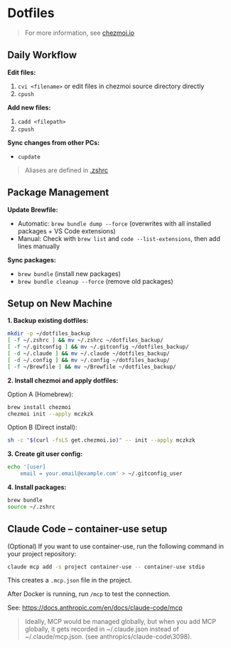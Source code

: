 # Dotfiles

> For more information, see [chezmoi.io](https://www.chezmoi.io/)

## Daily Workflow

**Edit files:**
1. `cvi <filename>` or edit files in chezmoi source directory directly
2. `cpush`

**Add new files:**
1. `cadd <filepath>`
2. `cpush`

**Sync changes from other PCs:**
- `cupdate`

> Aliases are defined in [.zshrc](dot_zshrc)

## Package Management

**Update Brewfile:**
- Automatic: `brew bundle dump --force` (overwrites with all installed packages + VS Code extensions)
- Manual: Check with `brew list` and `code --list-extensions`, then add lines manually

**Sync packages:**
- `brew bundle` (install new packages)
- `brew bundle cleanup --force` (remove old packages)

## Setup on New Machine

**1. Backup existing dotfiles:**
```bash
mkdir -p ~/dotfiles_backup
[ -f ~/.zshrc ] && mv ~/.zshrc ~/dotfiles_backup/
[ -f ~/.gitconfig ] && mv ~/.gitconfig ~/dotfiles_backup/
[ -d ~/.claude ] && mv ~/.claude ~/dotfiles_backup/
[ -d ~/.config ] && mv ~/.config ~/dotfiles_backup/
[ -f ~/Brewfile ] && mv ~/Brewfile ~/dotfiles_backup/
```

**2. Install chezmoi and apply dotfiles:**

Option A (Homebrew):
```bash
brew install chezmoi
chezmoi init --apply mczkzk
```

Option B (Direct install):
```bash
sh -c "$(curl -fsLS get.chezmoi.io)" -- init --apply mczkzk
```

**3. Create git user config:**
```bash
echo '[user]
	email = your.email@example.com' > ~/.gitconfig_user
```

**4. Install packages:**
```bash
brew bundle
source ~/.zshrc
```

## Claude Code – container-use setup

(Optional) If you want to use container-use, run the following command in your project repository:

```bash
claude mcp add -s project container-use -- container-use stdio
```

This creates a `.mcp.json` file in the project.

After Docker is running, run `/mcp` to test the connection.

See: https://docs.anthropic.com/en/docs/claude-code/mcp

> Ideally, MCP would be managed globally, but when you add MCP globally, it gets recorded in ~/.claude.json instead of ~/.claude/mcp.json. (see anthropics/claude-code\3098).
